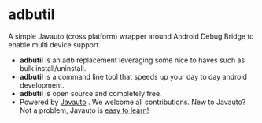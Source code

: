 # adbutil
A simple Javauto (cross platform) wrapper around Android Debug Bridge to enable multi device support.

* **adbutil** is an adb replacement leveraging some nice to haves such as bulk install/uninstall.
* **adbutil** is a command line tool that speeds up your day to day android development.
* **adbutil** is open source and completely free.
* Powered by [Javauto](https://github.com/matthewdowney/javauto) . We welcome all contributions. New to Javauto? Not a problem, Javauto is [easy to learn!](http://javauto.org/docs/getting-started.html)

